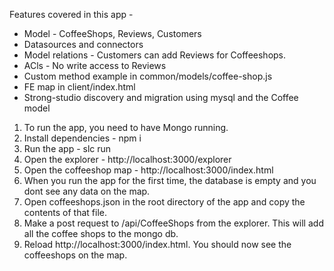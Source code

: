 
Features covered in this app - 

* Model - CoffeeShops, Reviews, Customers
* Datasources and connectors 
* Model relations - Customers can add Reviews for Coffeeshops.
* ACls - No write access to Reviews
* Custom method example in common/models/coffee-shop.js 
* FE map in client/index.html
* Strong-studio discovery and migration using mysql and the Coffee model



1. To run the app, you need to have Mongo running.
2. Install dependencies - npm i
3. Run the app - slc run
4. Open the explorer - http://localhost:3000/explorer
5. Open the coffeeshop map - http://localhost:3000/index.html
6. When you run the app for the first time, the database is empty and you dont see any data on the map.
7. Open coffeeshops.json in the root directory of the app and copy the contents of that file.
8. Make a post request to /api/CoffeeShops from the explorer. This will add all the coffee shops to the mongo db.
9. Reload http://localhost:3000/index.html. You should now see the coffeeshops on the map.  


